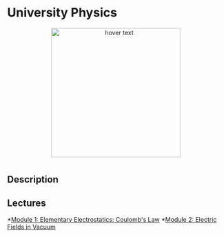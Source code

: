 <p align="center">
  <H1> University Physics </H1>
</p>

<p align="center">
  <img src="./pics/AA_fun_11.jpg" width="300" title="hover text">
</p>


# 

## Description





## Lectures


*[Module 1: Elementary Electrostatics: Coulomb's Law](Notes/Lect_01_Elementary_Electrostatics__Coulombs_Law.pdf)
*[Module 2: Electric Fields in Vacuum](Notes/Lect_02_Electric_Fields_In_Vacuum.pdf)
